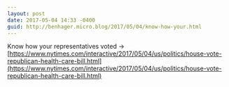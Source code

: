 ```yaml
---
layout: post
date: 2017-05-04 14:33 -0400
guid: http://benhager.micro.blog/2017/05/04/know-how-your.html
---
```

Know how your representatives voted -&gt; [https://www.nytimes.com/interactive/2017/05/04/us/politics/house-vote-republican-health-care-bill.html](https://www.nytimes.com/interactive/2017/05/04/us/politics/house-vote-republican-health-care-bill.html)
